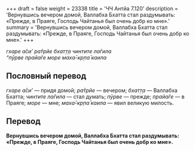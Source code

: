 +++
draft = false
weight = 23338
title = 'ЧЧ Антйа 7.120'
description = 'Вернувшись вечером домой, Валлабха Бхатта стал раздумывать: «Прежде, в Праяге, Господь Чайтанья был очень добр ко мне».'
summary = 'Вернувшись вечером домой, Валлабха Бхатта стал раздумывать: «Прежде, в Праяге, Господь Чайтанья был очень добр ко мне».'
+++

_гхаре а̄си’ ра̄трйе бхат̣т̣а чинтите ла̄гила  
“пӯрве прайа̄ге море маха̄-кр̣па̄ каила_

## Пословный перевод

_гхаре_ _а̄си’_ — придя домой; _ра̄трйе_ — вечером; _бхат̣т̣а_ — Валлабха Бхатта; _чинтите_ _ла̄гила_ — стал думать; _пӯрве_ — прежде; _прайа̄ге_ — в Праяге; _море_ — мне; _маха̄_\-_кр̣па̄_ _каила_ — явил великую милость.

## Перевод

**Вернувшись вечером домой, Валлабха Бхатта стал раздумывать: «Прежде, в Праяге, Господь Чайтанья был очень добр ко мне».**
